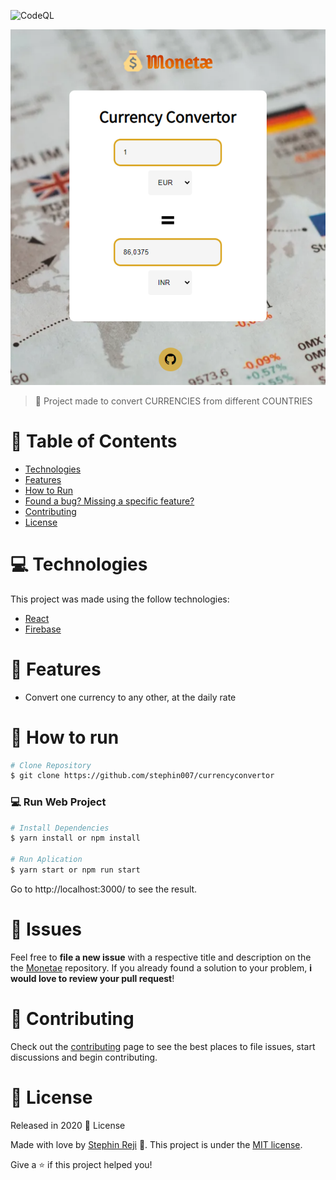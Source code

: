 ![CodeQL](https://github.com/stephin007/currencyconvertor/workflows/CodeQL/badge.svg)

<p align="center">
   <img src="https://github.com/stephin007/currencyconvertor/blob/master/blob/Monetae.PNG" alt="Monetae"/>
</p>

> :money_with_wings: Project made to convert CURRENCIES from different COUNTRIES

# :pushpin: Table of Contents

- [Technologies](#computer-technologies)
- [Features](#rocket-features)
- [How to Run](#construction_worker-how-to-run)
- [Found a bug? Missing a specific feature?](#bug-issues)
- [Contributing](#tada-contributing)
- [License](#closed_book-license)

# :computer: Technologies

This project was made using the follow technologies:

<ul>
  <li><a href="https://pt-br.reactjs.org/">React</a></li>
  <li><a href="https://firebase.google.com/">Firebase</a></li>
</ul>

# :rocket: Features

- Convert one currency to any other, at the daily rate

# :construction_worker: How to run

```bash
# Clone Repository
$ git clone https://github.com/stephin007/currencyconvertor
```

### 💻 Run Web Project

```bash
# Install Dependencies
$ yarn install or npm install

# Run Aplication
$ yarn start or npm run start
```

Go to http://localhost:3000/ to see the result.

# :bug: Issues

Feel free to **file a new issue** with a respective title and description on the the [Monetae](https://github.com/stephin007/currencyconvertor/issues) repository. If you already found a solution to your problem, **i would love to review your pull request**!

# :tada: Contributing

Check out the [contributing](https://github.com/stephin007/currencyconvertor/blob/master/CONTRIBUTING.md) page to see the best places to file issues, start discussions and begin contributing.

# :closed_book: License

Released in 2020 :closed_book: License

Made with love by [Stephin Reji](https://github.com/stephin007) 🚀.
This project is under the [MIT license](https://github.com/stephin007/currencyconvertor/LICENSE).

Give a ⭐️ if this project helped you!

